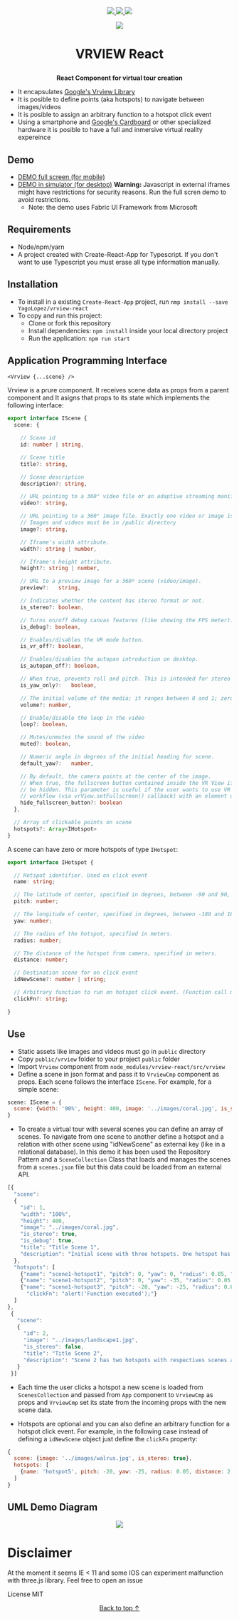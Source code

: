 <p align="center">

  <a href="https://travis-ci.org/YagoLopez/vrview-react" title="Build Status">
    <img src="https://travis-ci.org/YagoLopez/vrview-react.svg?branch=master" />
  </a>

  <a href="https://codeclimate.com/github/YagoLopez/vrview-react/maintainability">
    <img src="https://api.codeclimate.com/v1/badges/c294fc94b8d840217b1c/maintainability" />
  </a>
  <a href="https://yagolopez.js.org/vrview-react/deps/deps.html" title="Dependencies Analysis">
    <img src="https://img.shields.io/badge/dependencies-analysis-blue.svg" />
  </a>

</p>

<p align="center"><img src="360.jpg" /></p>

# <p align="center">VRVIEW React</p>

<b><p align="center">React Component for virtual tour creation</p></b>

- It encapsulates <a href="https://developers.google.com/vr/concepts/vrview" target="_blank">Google's Vrview Library</a>
- It is posible to define points (aka hotspots) to navigate between images/videos
- It is posible to assign an arbitrary function to a hotspot click event
- Using a smartphone and <a href="https://vr.google.com/cardboard/" target="_blank">Google's Cardboard</a>
  or other specialized hardware it is posible to have a full and inmersive virtual reality expereince

## Demo

- <a href="https://yagolopez.js.org/vrview-react/build/" target="_blank">DEMO full screen (for mobile)</a>
- <a href="http://mobiletest.me/htc_one_emulator/?u=https://yagolopez.js.org/vrview-react/build/"
  target="_blank">DEMO in simulator (for desktop)</a> <b>Warning: </b> Javascript in external iframes might have restrictions
  for security reasons. Run the full scren demo to avoid restrictions.
  - Note: the demo uses Fabric UI Framework from Microsoft

## Requirements
- Node/npm/yarn
- A project created with Create-React-App for Typescript. If you don't want to use Typescript you must erase all
  type information manually.

## Installation

- To install in a existing `Create-React-App` project, run `nmp install --save YagoLopez/vrview-react`
- To copy and run this project:
  - Clone or fork this repository
  - Install dependencies: `npm install` inside your local directory project
  - Run the application: `npm run start`

## Application Programming Interface

```reactjs
<Vrview {...scene} />
```

Vrview is a prure component. It receives scene data as props from a parent component and It asigns that props to its state which implements the following interface:

```typescript
export interface IScene {
  scene: {

    // Scene id
    id: number | string,

    // Scene title
    title?: string,

    // Scene description
    description?: string,

    // URL pointing to a 360° video file or an adaptive streaming manifest file (.mpd or .m3u8).
    video?: string,

    // URL pointing to a 360° image file. Exactly one video or image is required.
    // Images and videos must be in /public directory
    image?: string,

    // Iframe's width attribute.
    width?:	string | number,

    // Iframe's height attribute.
    height?: string | number,

    // URL to a preview image for a 360º scene (video/image).
    preview?:	string,

    // Indicates whether the content has stereo format or not.
    is_stereo?:	boolean,

    // Turns on/off debug canvas features (like showing the FPS meter).
    is_debug?: boolean,

    // Enables/disables the VR mode button.
    is_vr_off?:	boolean,

    // Enables/disables the autopan introduction on desktop.
    is_autopan_off?: boolean,

    // When true, prevents roll and pitch. This is intended for stereo panoramas.
    is_yaw_only?:	boolean,

    // The initial volume of the media; it ranges between 0 and 1; zero equals muted.
    volume?: number,

    // Enable/disable the loop in the video
    loop?: boolean,

    // Mutes/unmutes the sound of the video
    muted?: boolean,

    // Numeric angle in degrees of the initial heading for scene.
    default_yaw?:	number,

    // By default, the camera points at the center of the image.
    // When true, the fullscreen button contained inside the VR View iframe will
    // be hidden. This parameter is useful if the user wants to use VR View's fullscreen
    // workflow (via vrView.setFullscreen() callback) with an element outside the iframe.
    hide_fullscreen_button?: boolean
  },

  // Array of clickable points on scene
  hotspots?: Array<IHotspot>
}
```

A scene can have zero or more hotspots of type `IHotspot`:

```typescript
export interface IHotspot {

  // Hotspot identifier. Used on click event
  name: string;

  // The latitude of center, specified in degrees, between -90 and 90, with 0 at the horizon.
  pitch: number;

  // The longitude of center, specified in degrees, between -180 and 180, with 0 at the image center.
  yaw: number;

  // The radius of the hotspot, specified in meters.
  radius: number;

  // The distance of the hotspot from camera, specified in meters.
  distance: number;

  // Destination scene for on click event
  idNewScene?: number | string;

  // Arbitrary function to run on hotspot click event. (Function call must be string to be valid JSON)
  clickFn?: string;

}
```

## Use

- Static assets like images and videos must go in `public` directory
- Copy `public/vrview` folder to your project `public` folder
- Import `Vrview` component from `node_modules/vrview-react/src/vrview`
- Define a scene in json format and pass it to `VrviewCmp` component as props. Each scene follows the interface `IScene`.
  For example, for a simple scene:

```javascript
scene: IScene = {
  scene: {width: '90%', height: 400, image: '../images/coral.jpg', is_stereo: true, is_debug: true}
}
```

- To create a virtual tour with several scenes you can define an array of scenes. To navigate from one
  scene to another define a hotspot and a relation with other scene using "idNewScene" as external key (like in a
  relational database). In this demo it has been used the Repository Pattern and a `SceneCollection` Class that loads
  and manages the scenes from a `scenes.json` file but this data could be loaded from an external API.

```javascript
[{
  "scene":
  {
    "id": 1,
    "width": "100%",
    "height": 400,
    "image": "../images/coral.jpg",
    "is_stereo": true,
    "is_debug": true,
    "title": "Title Scene 1",
    "description": "Initial scene with three hotspots. One hotspot has a new scene associated, other has no new scene and the third executes a function"
  },
  "hotspots": [
    {"name": "scene1-hotspot1", "pitch": 0, "yaw": 0, "radius": 0.05, "distance": 2, "idNewScene": 2},
    {"name": "scene1-hotspot2", "pitch": 0, "yaw": -35, "radius": 0.05, "distance": 2},
    {"name": "scene1-hotspot3", "pitch": -20, "yaw": -25, "radius": 0.05, "distance": 2,
      "clickFn": "alert('Function executed');"}
  ]
},
 {
   "scene":
   {
     "id": 2,
     "image": "../images/landscape1.jpg",
     "is_stereo": false,
     "title": "Title Scene 2",
     "description": "Scene 2 has two hotspots with respectives scenes associated"
   }
 }]
```


- Each time the user clicks a hotspot a new scene is loaded from `ScenesCollection` and passed from `App`
  component to `VrviewCmp` as props and `VrviewCmp` set its state from the incoming props with the new scene data.

- Hotspots are optional and you can also define an arbitrary function for a hotspot click event.
  For example, in the following case instead of defining a `idNewScene` object just define the `clickFn` property:

```javascript
{
  scene: {image: '../images/walrus.jpg', is_stereo: true},
  hotspots: [
    {name: 'hotspot5', pitch: -20, yaw: -25, radius: 0.05, distance: 2, clickFn: '() => alert("Function executed")'}
  ]
}
```

## UML Demo Diagram
<p align="center"><img src="uml/uml.jpg" /></p>

# Disclaimer
At the moment it seems IE < 11 and some IOS can experiment malfunction with three.js library. Feel free to open an issue

License MIT

<p align="center"><a href="#">Back to top &uarr;</a></p>

